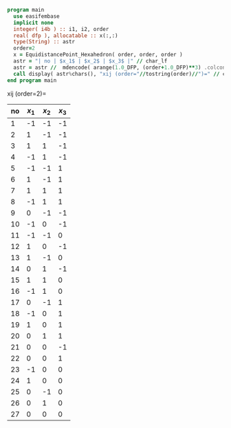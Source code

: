```fortran
program main
  use easifembase
  implicit none
  integer( i4b ) :: i1, i2, order
  real( dfp ), allocatable :: x(:,:)
  type(String) :: astr
  order=2
  x = EquidistancePoint_Hexahedron( order, order, order )
  astr = "| no | $x_1$ | $x_2$ | $x_3$ |" // char_lf
  astr = astr //  mdencode( arange(1.0_DFP, (order+1.0_DFP)**3) .colconcat. TRANSPOSE(x))
  call display( astr%chars(), "xij (order="//tostring(order)//")=" // char_lf // char_lf )
end program main
```

xij (order=2)=

| no  | $x_1$ | $x_2$ | $x_3$ |
| --- | ----- | ----- | ----- |
| 1   | -1    | -1    | -1    |
| 2   | 1     | -1    | -1    |
| 3   | 1     | 1     | -1    |
| 4   | -1    | 1     | -1    |
| 5   | -1    | -1    | 1     |
| 6   | 1     | -1    | 1     |
| 7   | 1     | 1     | 1     |
| 8   | -1    | 1     | 1     |
| 9   | 0     | -1    | -1    |
| 10  | -1    | 0     | -1    |
| 11  | -1    | -1    | 0     |
| 12  | 1     | 0     | -1    |
| 13  | 1     | -1    | 0     |
| 14  | 0     | 1     | -1    |
| 15  | 1     | 1     | 0     |
| 16  | -1    | 1     | 0     |
| 17  | 0     | -1    | 1     |
| 18  | -1    | 0     | 1     |
| 19  | 1     | 0     | 1     |
| 20  | 0     | 1     | 1     |
| 21  | 0     | 0     | -1    |
| 22  | 0     | 0     | 1     |
| 23  | -1    | 0     | 0     |
| 24  | 1     | 0     | 0     |
| 25  | 0     | -1    | 0     |
| 26  | 0     | 1     | 0     |
| 27  | 0     | 0     | 0     |
